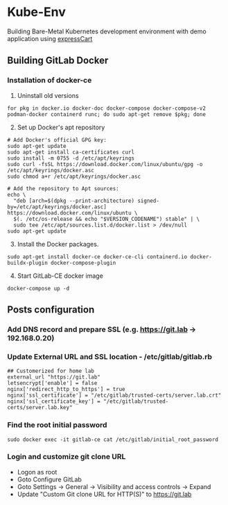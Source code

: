 # Kube-Env
Building Bare-Metal Kubernetes development environment with demo application using [expressCart](https://github.com/mrvautin/expressCart)

## Building GitLab Docker

### Installation of docker-ce

1. Uninstall old versions 
```
for pkg in docker.io docker-doc docker-compose docker-compose-v2 podman-docker containerd runc; do sudo apt-get remove $pkg; done
```

2. Set up Docker's apt repository 
```
# Add Docker's official GPG key:
sudo apt-get update
sudo apt-get install ca-certificates curl
sudo install -m 0755 -d /etc/apt/keyrings
sudo curl -fsSL https://download.docker.com/linux/ubuntu/gpg -o /etc/apt/keyrings/docker.asc
sudo chmod a+r /etc/apt/keyrings/docker.asc

# Add the repository to Apt sources:
echo \
  "deb [arch=$(dpkg --print-architecture) signed-by=/etc/apt/keyrings/docker.asc] https://download.docker.com/linux/ubuntu \
  $(. /etc/os-release && echo "$VERSION_CODENAME") stable" | \
  sudo tee /etc/apt/sources.list.d/docker.list > /dev/null
sudo apt-get update
```

3. Install the Docker packages.
```
sudo apt-get install docker-ce docker-ce-cli containerd.io docker-buildx-plugin docker-compose-plugin
```

4. Start GitLab-CE docker image
```
docker-compose up -d
```

## Posts configuration

### Add DNS record and prepare SSL (e.g. https://git.lab -> 192.168.0.20)

### Update External URL and SSL location - /etc/gitlab/gitlab.rb 
```
## Customerized for home lab
external_url "https://git.lab"
letsencrypt['enable'] = false
nginx['redirect_http_to_https'] = true
nginx['ssl_certificate'] = "/etc/gitlab/trusted-certs/server.lab.crt"
nginx['ssl_certificate_key'] = "/etc/gitlab/trusted-certs/server.lab.key"
```

### Find the root initial password
```
sudo docker exec -it gitlab-ce cat /etc/gitlab/initial_root_password
```

### Login and customize git clone URL
- Logon as root
- Goto Configure GitLab
- Goto Settings -> General -> Visibility and access controls -> Expand
- Update "Custom Git clone URL for HTTP(S)" to https://git.lab
